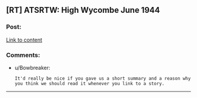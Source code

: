 ## [RT] ATSRTW: High Wycombe June 1944

### Post:

[Link to content](http://otherhistory.proboards.com/post/5251/thread)

### Comments:

- u/Bowbreaker:
  ```
  It'd really be nice if you gave us a short summary and a reason why you think we should read it whenever you link to a story.
  ```

---


